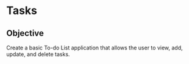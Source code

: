 # Tasks

## Objective
Create a basic To-do List application that allows the user to view, add, update, and delete tasks.
